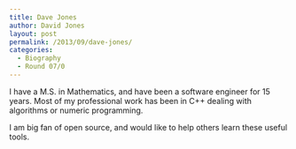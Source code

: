 ```yaml
---
title: Dave Jones
author: David Jones
layout: post
permalink: /2013/09/dave-jones/
categories:
  - Biography
  - Round 07/0
---
```

I have a M.S. in Mathematics, and have been a software engineer for 15 years. Most of my professional work has been in C++ dealing with algorithms or numeric programming.

I am big fan of open source, and would like to help others learn these useful tools.